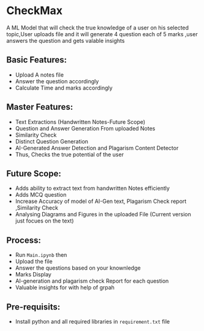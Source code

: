 # CheckMax
A ML Model that will check the true knowledge of a user on his selected topic,User uploads file and it will generate 4 question each of 5 marks ,user answers the question and gets valable insights

## Basic Features:
* Upload A notes file
* Answer the question accordingly
* Calculate Time and marks accordingly

## Master Features:
* Text Extractions (Handwritten Notes-Future Scope)
* Question and Answer Generation From uploaded Notes
* Similarity Check
* Distinct Question Generation
* AI-Generated Answer Detection and Plagarism Content Detector
* Thus, Checks the true potential of the user

## Future Scope:
* Adds ability to extract text from handwritten Notes efficiently
* Adds MCQ question
* Increase Accuracy of model of AI-Gen text, Plagarism Check report ,Similarity Check
* Analysing Diagrams and Figures in the uploaded File (Current version just focues on the text)

## Process:
* Run `Main.ipynb` then 
* Upload the file
* Answer the questions based on your knownledge
* Marks Display
* AI-generation and plagarism check Report for each question
* Valuable insights for with help of grpah

## Pre-requisits: 
* Install python and all required libraries in `requirement.txt` file 

